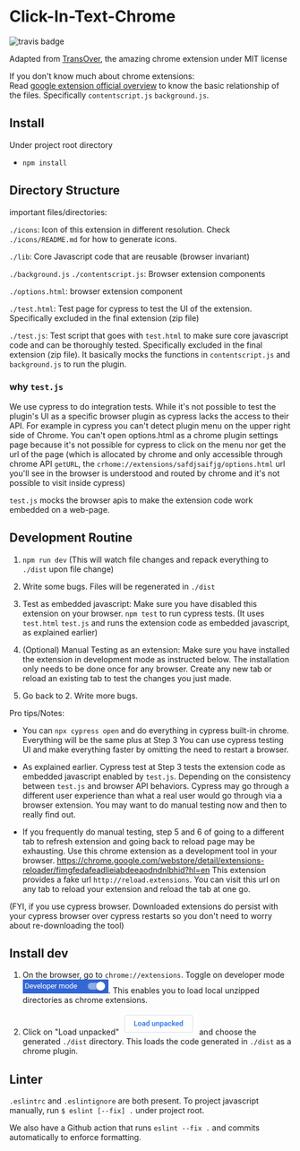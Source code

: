 # Click-In-Text-Chrome
![travis badge](https://travis-ci.org/UAlbertaALTLab/click-in-text.svg?branch=master)

Adapted from [TransOver](https://github.com/artemave/translate_onhover), the amazing chrome extension under MIT license

If you don't know much about chrome extensions: \
Read [google extension official overview](https://developer.chrome.com/extensions/overview) to know the basic relationship of the files.
Specifically `contentscript.js` `background.js`.

## Install

Under project root directory

- `npm install`

## Directory Structure

important files/directories:

`./icons`: Icon of this extension in different resolution. Check `./icons/README.md` for how to generate icons.

`./lib`: Core Javascript code that are reusable (browser invariant)

`./background.js` `./contentscript.js`: Browser extension components

`./options.html`: browser extension component

`./test.html`: Test page for cypress to test the UI of the extension. Specifically excluded in the final extension (zip file)

`./test.js`: Test script that goes with `test.html` to make sure core javascript code and can be thoroughly tested.
Specifically excluded in the final extension (zip file). It basically mocks the functions in `contentscript.js` and `background.js` to run the plugin.

### why `test.js`

We use cypress to do integration tests. While it's not possible to test the plugin's UI as a specific browser plugin as cypress lacks the access to their API. For example 
 in cypress you can't detect plugin menu on the upper right side of Chrome. You can't open options.html as a chrome plugin settings page
 because it's not possible for cypress to click on the menu nor get the url of the page (which is allocated by chrome and only
 accessible through chrome API `getURL`, the `crhome://extensions/safdjsaifjg/options.html` url you'll see in the browser is understood
 and routed by chrome and it's not possible to visit inside cypress)
 
`test.js` mocks the browser apis to make the extension code work embedded on a web-page.

## Development Routine


1. `npm run dev` (This will watch file changes and repack everything to `./dist` upon file change)

2. Write some bugs. Files will be regenerated in `./dist`

3. Test as embedded javascript: Make sure you have disabled this extension on your browser. `npm test` to run cypress tests. (It uses `test.html` `test.js` and runs the extension code as embedded javascript, as explained earlier)

4. (Optional) Manual Testing as an extension: Make sure you have installed the extension in development mode as instructed below. The installation only needs to be done once for any browser. Create any new tab or reload an existing tab to test the changes you just made.

5. Go back to 2. Write more bugs.


Pro tips/Notes:

- You can `npx cypress open` and do everything in cypress built-in chrome. Everything will be the same plus at Step 3 You can use
cypress testing UI and make everything faster by omitting the need to restart a browser.

- As explained earlier. Cypress test at Step 3 tests the extension code as embedded javascript enabled by `test.js`. Depending on the consistency between `test.js` and browser API behaviors. Cypress may go through a 
 different user experience than what a real user would go through via a browser extension. 
 You may want to do manual testing now and then to really find out.

- If you frequently do manual testing, step 5 and 6 of going to a different tab to refresh extension and going back to reload page may be exhausting. Use 
this chrome extension as a development tool in your browser.
https://chrome.google.com/webstore/detail/extensions-reloader/fimgfedafeadlieiabdeeaodndnlbhid?hl=en This extension provides
a fake url `http://reload.extensions`. You can visit this url on any tab to reload your extension and reload the tab at one go.

(FYI, if you use cypress browser. Downloaded extensions do persist with your cypress browser over cypress restarts
 so you don't need to worry about re-downloading the tool)



## Install dev

1. On the browser, go to `chrome://extensions`. Toggle on developer mode ![developer_mode.png](readme_assets/developer_mode.png). This enables
you to load local unzipped directories as chrome extensions.

2. Click on "Load unpacked" ![load_unpacked.png](readme_assets/load_unpacked.png)  and choose the generated `./dist` directory.
This loads the code generated in `./dist` as a chrome plugin.

## Linter

`.eslintrc` and `.eslintignore` are both present. To project javascript manually, 
run `$ eslint [--fix] .` under project root. 

We also have a Github action that runs `eslint --fix .` and commits automatically to enforce formatting.